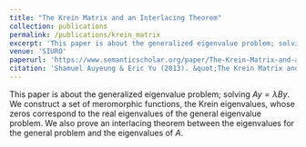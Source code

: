 ```yaml
---
title: "The Krein Matrix and an Interlacing Theorem"
collection: publications
permalink: /publications/krein_matrix
excerpt: 'This paper is about the generalized eigenvalue problem; solving Ay = \lambda By. We construct a set of meromorphic functions, the Krein eigenvalues, whose zeros correspond to the real eigenvalues of the general eigenvalue problem. We also prove an interlacing theorem between the eigenvalues for the general problem and the eigenvalues of A.'
venue: 'SIURO'
paperurl: 'https://www.semanticscholar.org/paper/The-Krein-Matrix-and-an-Interlacing-Theorem-Shamuel-Yu-Kapitula/2cfb79dfc9f546e5d9277cdcaea4976f4c8221bd?p2df'
citation: 'Shamuel Auyeung & Eric Yu (2013). &quot;The Krein Matrix and an Interlacing Theorem.&quot; <i>SIURO</i>. 1(1).'
---
```

This paper is about the generalized eigenvalue problem; solving $Ay = \lambda By$. We construct a set of meromorphic functions, the Krein eigenvalues, whose zeros correspond to the real eigenvalues of the general eigenvalue problem. We also prove an interlacing theorem between the eigenvalues for the general problem and the eigenvalues of $A$.
